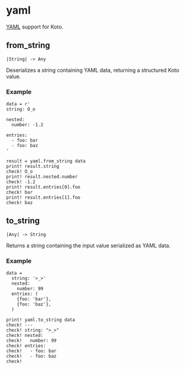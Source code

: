 # yaml

[YAML](https://yaml.org) support for Koto.

## from_string

```kototype
|String| -> Any
```

Deserializes a string containing YAML data, returning a structured Koto value.

### Example

```koto
data = r'
string: O_o

nested:
  number: -1.2

entries:
  - foo: bar
  - foo: baz
'

result = yaml.from_string data
print! result.string
check! O_o
print! result.nested.number
check! -1.2
print! result.entries[0].foo
check! bar
print! result.entries[1].foo
check! baz
```

## to_string

```kototype
|Any| -> String
```

Returns a string containing the input value serialized as YAML data.

### Example

```koto
data = 
  string: '>_>'
  nested:
    number: 99
  entries: (
    {foo: 'bar'},
    {foo: 'baz'},
  )

print! yaml.to_string data
check! ---
check! string: ">_>"
check! nested:
check!   number: 99
check! entries:
check!   - foo: bar
check!   - foo: baz
check! 
```
